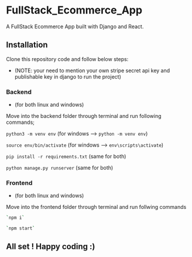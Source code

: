# FullStack_Ecommerce_App

A FullStack Ecommerce App built with Django and React.

## Installation

Clone this repository code and follow below steps:

* (NOTE: your need to mention your own stripe secret api key and publishable key in django to run the project)

### Backend

* (for both linux and windows)

Move into the backend folder through terminal and run following commands;

`python3 -m venv env` (for windows --> `python -m venv env`)

`source env/bin/activate` (for windows --> `env\scripts\activate`)

`pip install -r requirements.txt` (same for both)

`python manage.py runserver` (same for both)

### Frontend

* (for both linux and windows)

Move into the frontend folder through terminal and run follwing commands

```sh
`npm i`

`npm start`
```

## All set ! Happy coding :)
